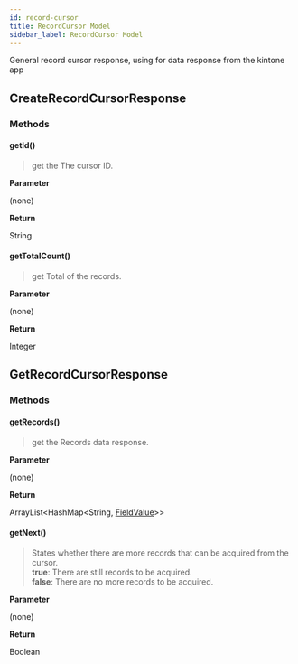 ```yaml
---
id: record-cursor
title: RecordCursor Model
sidebar_label: RecordCursor Model
---
```


General record cursor response, using for data response from the kintone app

## CreateRecordCursorResponse

### Methods

#### getId()

> get the The cursor ID.

**Parameter**

(none)

**Return**

String

#### getTotalCount()

> get Total of the records.

**Parameter**

(none)

**Return**

Integer

## GetRecordCursorResponse

### Methods

#### getRecords()

> get the Records data response.

**Parameter**

(none)

**Return**

ArrayList<HashMap<String, [FieldValue](../record-field-model#fieldvalue)\>\>

#### getNext()

> States whether there are more records that can be acquired from the cursor. <br>
<b>true</b>: There are still records to be acquired.<br>
<b>false</b>: There are no more records to be acquired.

**Parameter**

(none)

**Return**

Boolean